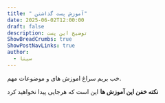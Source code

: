 ```yaml
---
title: " آموزش پست گذاشتن"
date: 2025-06-02T12:00:00
draft: false
description: توضیح این پست
ShowBreadCrumbs: true
ShowPostNavLinks: true
author:
  - سینا
---
```


خب بریم سراغ اموزش های و موضوعات مهم.

**نکته خفن این  آموزش ها** 
این است که هرجایی پیدا نخواهید کرد